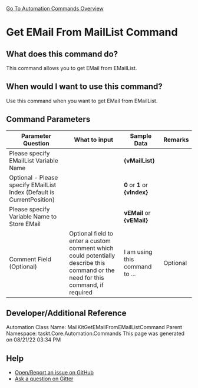 <!--TITLE: Get EMail From MailList Command -->
<!-- SUBTITLE: a command in the EMail Commands group. -->
[Go To Automation Commands Overview](/automation-commands.md)


# Get EMail From MailList Command


## What does this command do?
This command allows you to get EMail from EMailList.


## When would I want to use this command?
Use this command when you want to get EMail from EMailList.


## Command Parameters
| Parameter Question   	| What to input  	|  Sample Data 	| Remarks  	|
| ---                    | ---               | ---           | ---       |
|Please specify EMailList Variable Name||**{vMailList}**||
|Optional - Please specify EMailList Index (Default is CurrentPosition)||**0** or **1** or **{vIndex}**||
|Please specify Variable Name to Store EMail||**vEMail** or **{vEMail}**||
|Comment Field (Optional)|Optional field to enter a custom comment which could potentially describe this command or the need for this command, if required|I am using this command to ...|Optional|










## Developer/Additional Reference
Automation Class Name: MailKitGetEMailFromEMailListCommand
Parent Namespace: taskt.Core.Automation.Commands
This page was generated on 08/21/22 03:34 PM


## Help
- [Open/Report an issue on GitHub](https://github.com/rcktrncn/taskt/issues/new)
- [Ask a question on Gitter](https://gitter.im/taskt-rpa/Lobby)
